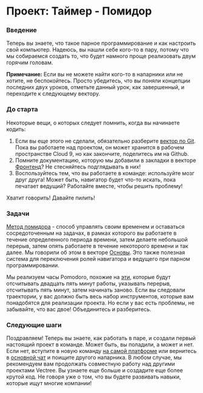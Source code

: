 # Проект: Таймер - Помидор

### Введение

Теперь вы знаете, что такое парное программирование и как настроить свой компьютер. Надеюсь, вы нашли себе кого-то в пару, потому что мы собираемся создать то, что будет намного проще реализовать двум горячим головам.

**Примечание:** Если вы не можете найти кого-то в напарники или не хотите, не беспокойтесь. Просто убедитесь, что вы поняли концепции последних двух уроков, отметьте данный урок, как завершенный, и переходите к следующему вектору.

### До старта

Некоторые вещи, о которых следует помнить, когда вы начинаете кодить:

1. Если вы еще этого не сделали, обязательно разберите [вектор по Git](https://vectree.ru/text/44/0/0). Пока вы работаете над проектом, он может хранится в рабочем пространстве Cloud 9, но как закончите, поделитесь им на Github.
2. Помните документацию, которую мы добавили в закладки в векторе [Фронтенд](https://vectree.ru/text/45/0/0)? Не стесняйтесь подглядывать в них!
3. Воспользуйтесь тем, что вы работаете в команде: используйте мозг друг друга! Может быть, навигатор будет что-то искать, пока печатает ведущий? Работайте вместе, чтобы решить проблему!

Хватит говорить! Давайте пилить!

### Задачи

[Метод помидора](https://ru.wikipedia.org/wiki/%D0%9C%D0%B5%D1%82%D0%BE%D0%B4_%D0%BF%D0%BE%D0%BC%D0%B8%D0%B4%D0%BE%D1%80%D0%B0) - способ управлять своим временем и оставаться сосредоточенным на задачах, в рамках которого вы работаете в течение определенного периода времени, затем делаете небольшой перерыв, затем опять работаете в течение некоторого времени и так далее. Мы говорили об этом в векторе [Основы](https://vectree.ru/text/22/2/0). Это также полезная система для переключения ролей навигатора и ведущего при парном программировании.

Мы реализуем часы Pomodoro, похожие на [эти](http://romantic-trouble.surge.sh/), которые будут отсчитывать двадцать пять минут работы, указывать перерыв, отсчитывать пять минут, затем начинать заново. Если вы следовали траектории, у вас должно быть весь набор инструментов, которые вам понадобятся для реализации проекта. Но если у вас есть проблемы, не забывайте, что вас двое! Объединитесь и разберитесь.

### Следующие шаги

Поздравляем! Теперь вы знаете, как работать в паре, и создали первый настоящий проект в команде. Может быть, вы поладили, а может и нет. Если нет, вступите в новую команду [на самой платформе](https://vectree.ru/teams/47) или вернитесь в [основной чат](https://vectree.ru/chats/general) и поищите другого напарника. В любом случае, мы рекомендуем вам продолжать совместную работу над другими проектами Vectree. Вы узнаете еще больше и создадите еще более крутой код. Не говоря уже о том, что вы будете развивать навыки, которые ищут многие компании!
